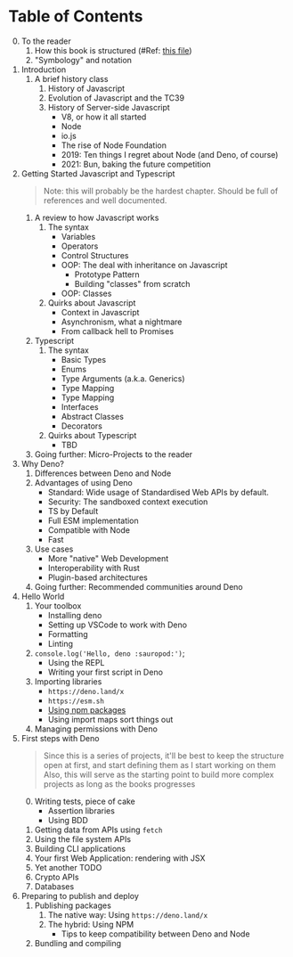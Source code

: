 # Table of Contents

0. To the reader
    1. How this book is structured (#Ref: [this file](./ch-a--table-of-contents.md))
    2. "Symbology" and notation
1. Introduction
    1. A brief history class
        1. History of Javascript
        2. Evolution of Javascript and the TC39
        3. History of Server-side Javascript
            - V8, or how it all started
            - Node
            - io.js
            - The rise of Node Foundation
            - 2019: Ten things I regret about Node (and Deno, of course)
            - 2021: Bun, baking the future competition
2. Getting Started Javascript and Typescript
    >  Note: this will probably be the hardest chapter. Should be full of references and well documented.
    1. A review to how Javascript works
        1. The syntax
            - Variables
            - Operators
            - Control Structures
            - OOP: The deal with inheritance on Javascript
                * Prototype Pattern
                * Building "classes" from scratch
            - OOP: Classes
        2. Quirks about Javascript
            - Context in Javascript
            - Asynchronism, what a nightmare
            - From callback hell to Promises
    2. Typescript
        1. The syntax
            - Basic Types
            - Enums
            - Type Arguments (a.k.a. Generics)
            - Type Mapping
            - Type Mapping
            - Interfaces
            - Abstract Classes
            - Decorators
        2. Quirks about Typescript
            - TBD
    3. Going further: Micro-Projects to the reader
3. Why Deno?
    1. Differences between Deno and Node
    2. Advantages of using Deno
        - Standard: Wide usage of Standardised Web APIs by default.
        - Security: The sandboxed context execution
        - TS by Default
        - Full ESM implementation
        - Compatible with Node
        - Fast
    3. Use cases
        - More "native" Web Development
        - Interoperability with Rust
        - Plugin-based architectures
    4. Going further: Recommended communities around Deno
4. Hello World
    1. Your toolbox
        - Installing deno
        - Setting up VSCode to work with Deno
        - Formatting
        - Linting
    2. `console.log('Hello, deno :sauropod:')`;
        - Using the REPL
        - Writing your first script in Deno
    3. Importing libraries
        - `https://deno.land/x`
        - `https://esm.sh`
        - [Using npm packages](../books/1-fundamentals/chap4.md#4.3.3-using-npm-packages)
        - Using import maps sort things out
    4. Managing permissions with Deno
5. First steps with Deno
    > Since this is a series of projects, it'll be best to keep the structure open at first, and start defining them as I start working on them
    > Also, this will serve as the starting point to build more complex projects as long as the books progresses
    0. Writing tests, piece of cake
        - Assertion libraries
        - Using BDD
    1. Getting data from APIs using `fetch`
    2. Using the file system APIs
    3. Building CLI applications
    4. Your first Web Application: rendering with JSX
    5. Yet another TODO
    5. Crypto APIs
    6. Databases
6. Preparing to publish and deploy
    1. Publishing packages
        1. The native way: Using `https://deno.land/x`
        2. The hybrid: Using NPM
            - Tips to keep compatibility between Deno and Node
    2. Bundling and compiling